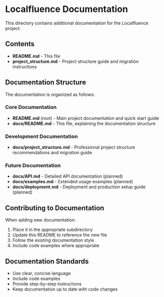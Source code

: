 # Localfluence Documentation

This directory contains additional documentation for the Localfluence project.

## Contents

- **README.md** - This file
- **project_structure.md** - Project structure guide and migration instructions

## Documentation Structure

The documentation is organized as follows:

### Core Documentation
- **README.md** (root) - Main project documentation and quick start guide
- **docs/README.md** - This file, explaining the documentation structure

### Development Documentation
- **docs/project_structure.md** - Professional project structure recommendations and migration guide

### Future Documentation
- **docs/API.md** - Detailed API documentation (planned)
- **docs/examples.md** - Extended usage examples (planned)
- **docs/deployment.md** - Deployment and production setup guide (planned)

## Contributing to Documentation

When adding new documentation:

1. Place it in the appropriate subdirectory
2. Update this README to reference the new file
3. Follow the existing documentation style
4. Include code examples where appropriate

## Documentation Standards

- Use clear, concise language
- Include code examples
- Provide step-by-step instructions
- Keep documentation up to date with code changes 